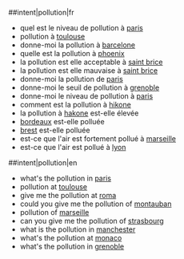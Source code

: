 ##intent|pollution|fr
- quel est le niveau de pollution à [paris](location)
- pollution à [toulouse](location)
- donne-moi la pollution à [barcelone](location)
- quelle est la pollution à [phoenix](location)
- la pollution est elle acceptable à [saint brice](location)
- la pollution est elle mauvaise à [saint brice](location)
- donne-moi la pollution de [paris](location)
- donne-moi le seuil de pollution à [grenoble](location)
- donne-moi le niveau de pollution à [paris](location)
- comment est la pollution à [hikone](location)
- la pollution à [hakone](location) est-elle élevée
- [bordeaux](location) est-elle polluée
- [brest](location) est-elle polluée
- est-ce que l'air est fortement pollué à [marseille](location)
- est-ce que l'air est pollué à [lyon](location)

##intent|pollution|en
- what's the pollution in [paris](location)
- pollution at [toulouse](location)
- give me the pollution at [roma](location)
- could you give me the pollution of [montauban](location)
- pollution of [marseille](location)
- can you give me the pollution of [strasbourg](location)
- what is the pollution in [manchester](location)
- what's the pollution at [monaco](location)
- what's the pollution in [grenoble](location)
